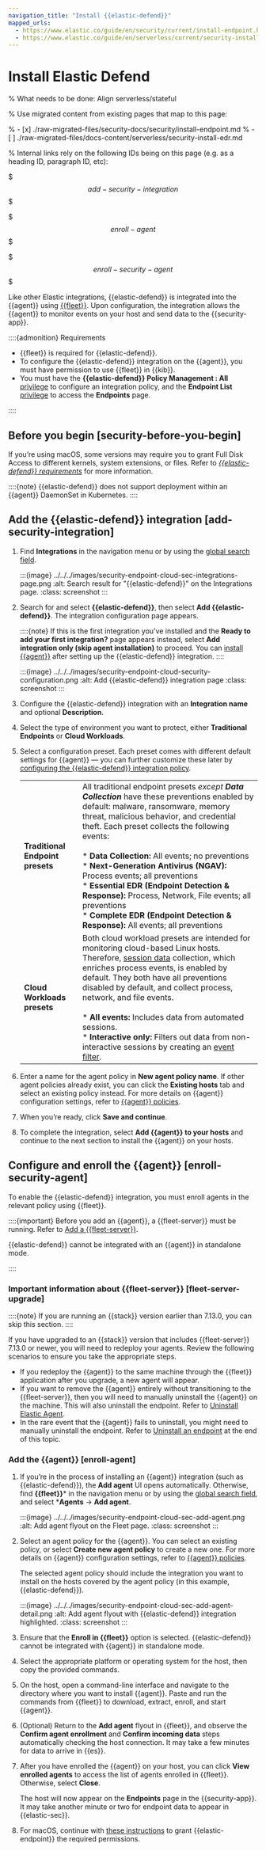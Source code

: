 ```yaml
---
navigation_title: "Install {{elastic-defend}}"
mapped_urls:
  - https://www.elastic.co/guide/en/security/current/install-endpoint.html
  - https://www.elastic.co/guide/en/serverless/current/security-install-edr.html
---
```


# Install Elastic Defend

% What needs to be done: Align serverless/stateful

% Use migrated content from existing pages that map to this page:

% - [x] ./raw-migrated-files/security-docs/security/install-endpoint.md
% - [ ] ./raw-migrated-files/docs-content/serverless/security-install-edr.md

% Internal links rely on the following IDs being on this page (e.g. as a heading ID, paragraph ID, etc):

$$$add-security-integration$$$

$$$enroll-agent$$$

$$$enroll-security-agent$$$

Like other Elastic integrations, {{elastic-defend}} is integrated into the {{agent}} using [{{fleet}}](asciidocalypse://docs/docs-content/docs/reference/ingestion-tools/fleet/index.md). Upon configuration, the integration allows the {{agent}} to monitor events on your host and send data to the {{security-app}}.

::::{admonition} Requirements
* {{fleet}} is required for {{elastic-defend}}.
* To configure the {{elastic-defend}} integration on the {{agent}}, you must have permission to use {{fleet}} in {{kib}}.
* You must have the **{{elastic-defend}} Policy Management : All** [privilege](/solutions/security/configure-elastic-defend/elastic-defend-feature-privileges.md) to configure an integration policy, and the **Endpoint List** [privilege](/solutions/security/configure-elastic-defend/elastic-defend-feature-privileges.md) to access the **Endpoints** page.

::::



## Before you begin [security-before-you-begin]

If you’re using macOS, some versions may require you to grant Full Disk Access to different kernels, system extensions, or files. Refer to [*{{elastic-defend}} requirements*](/solutions/security/configure-elastic-defend/elastic-defend-requirements.md) for more information.

::::{note}
{{elastic-defend}} does not support deployment within an {{agent}} DaemonSet in Kubernetes.
::::



## Add the {{elastic-defend}} integration [add-security-integration]

1. Find **Integrations** in the navigation menu or by using the [global search field](/explore-analyze/find-and-organize/find-apps-and-objects.md).

    :::{image} ../../../images/security-endpoint-cloud-sec-integrations-page.png
    :alt: Search result for "{{elastic-defend}}" on the Integrations page.
    :class: screenshot
    :::

2. Search for and select **{{elastic-defend}}**, then select **Add {{elastic-defend}}**. The integration configuration page appears.

    ::::{note}
    If this is the first integration you’ve installed and the **Ready to add your first integration?** page appears instead, select **Add integration only (skip agent installation)** to proceed. You can [install {{agent}}](/solutions/security/configure-elastic-defend/install-elastic-defend.md#enroll-agent) after setting up the {{elastic-defend}} integration.
    ::::


    :::{image} ../../../images/security-endpoint-cloud-security-configuration.png
    :alt: Add {{elastic-defend}} integration page
    :class: screenshot
    :::

3. Configure the {{elastic-defend}} integration with an **Integration name** and optional **Description**.
4. Select the type of environment you want to protect, either **Traditional Endpoints** or **Cloud Workloads**.
5. Select a configuration preset. Each preset comes with different default settings for {{agent}} — you can further customize these later by [configuring the {{elastic-defend}} integration policy](/solutions/security/configure-elastic-defend/configure-an-integration-policy-for-elastic-defend.md).

    |     |     |
    | --- | --- |
    | **Traditional Endpoint presets** | All traditional endpoint presets *except **Data Collection*** have these preventions enabled by default: malware, ransomware, memory threat, malicious behavior, and credential theft. Each preset collects the following events:<br><br>* **Data Collection:** All events; no preventions<br>* **Next-Generation Antivirus (NGAV):** Process events; all preventions<br>* **Essential EDR (Endpoint Detection & Response):** Process, Network, File events; all preventions<br>* **Complete EDR (Endpoint Detection & Response):** All events; all preventions<br> |
    | **Cloud Workloads presets** | Both cloud workload presets are intended for monitoring cloud-based Linux hosts. Therefore, [session data](/solutions/security/investigate/session-view.md) collection, which enriches process events, is enabled by default. They both have all preventions disabled by default, and collect process, network, and file events.<br><br>* **All events:** Includes data from automated sessions.<br>* **Interactive only:** Filters out data from non-interactive sessions by creating an [event filter](/solutions/security/manage-elastic-defend/event-filters.md).<br> |

6. Enter a name for the agent policy in **New agent policy name**. If other agent policies already exist, you can click the **Existing hosts** tab and select an existing policy instead. For more details on {{agent}} configuration settings, refer to [{{agent}} policies](asciidocalypse://docs/docs-content/docs/reference/ingestion-tools/fleet/agent-policy.md).
7. When you’re ready, click **Save and continue**.
8. To complete the integration, select **Add {{agent}} to your hosts** and continue to the next section to install the {{agent}} on your hosts.


## Configure and enroll the {{agent}} [enroll-security-agent]

To enable the {{elastic-defend}} integration, you must enroll agents in the relevant policy using {{fleet}}.

::::{important}
Before you add an {{agent}}, a {{fleet-server}} must be running. Refer to [Add a {{fleet-server}}](asciidocalypse://docs/docs-content/docs/reference/ingestion-tools/fleet/deployment-models.md).

{{elastic-defend}} cannot be integrated with an {{agent}} in standalone mode.

::::



### Important information about {{fleet-server}} [fleet-server-upgrade]

::::{note}
If you are running an {{stack}} version earlier than 7.13.0, you can skip this section.
::::


If you have upgraded to an {{stack}} version that includes {{fleet-server}} 7.13.0 or newer, you will need to redeploy your agents. Review the following scenarios to ensure you take the appropriate steps.

* If you redeploy the {{agent}} to the same machine through the {{fleet}} application after you upgrade, a new agent will appear.
* If you want to remove the {{agent}} entirely without transitioning to the {{fleet-server}}, then you will need to manually uninstall the {{agent}} on the machine. This will also uninstall the endpoint. Refer to [Uninstall Elastic Agent](asciidocalypse://docs/docs-content/docs/reference/ingestion-tools/fleet/uninstall-elastic-agent.md).
* In the rare event that the {{agent}} fails to uninstall, you might need to manually uninstall the endpoint. Refer to [Uninstall an endpoint](/solutions/security/configure-elastic-defend/uninstall-elastic-agent.md#uninstall-endpoint) at the end of this topic.


### Add the {{agent}} [enroll-agent]

1. If you’re in the process of installing an {{agent}} integration (such as {{elastic-defend}}), the **Add agent** UI opens automatically. Otherwise, find **{{fleet}}*** in the navigation menu or by using the [global search field](/explore-analyze/find-and-organize/find-apps-and-objects.md), and select ***Agents** → **Add agent**.

    :::{image} ../../../images/security-endpoint-cloud-sec-add-agent.png
    :alt: Add agent flyout on the Fleet page.
    :class: screenshot
    :::

2. Select an agent policy for the {{agent}}. You can select an existing policy, or select **Create new agent policy** to create a new one. For more details on {{agent}} configuration settings, refer to [{{agent}} policies](https://www.elastic.co/guide/en/fleet/current/agent-policy.html).

    The selected agent policy should include the integration you want to install on the hosts covered by the agent policy (in this example, {{elastic-defend}}).

    :::{image} ../../../images/security-endpoint-cloud-sec-add-agent-detail.png
    :alt: Add agent flyout with {{elastic-defend}} integration highlighted.
    :class: screenshot
    :::

3. Ensure that the **Enroll in {{fleet}}** option is selected. {{elastic-defend}} cannot be integrated with {{agent}} in standalone mode.
4. Select the appropriate platform or operating system for the host, then copy the provided commands.
5. On the host, open a command-line interface and navigate to the directory where you want to install {{agent}}. Paste and run the commands from {{fleet}} to download, extract, enroll, and start {{agent}}.
6. (Optional) Return to the **Add agent** flyout in {{fleet}}, and observe the **Confirm agent enrollment** and **Confirm incoming data** steps automatically checking the host connection. It may take a few minutes for data to arrive in {{es}}.
7. After you have enrolled the {{agent}} on your host, you can click **View enrolled agents** to access the list of agents enrolled in {{fleet}}. Otherwise, select **Close**.

    The host will now appear on the **Endpoints** page in the {{security-app}}. It may take another minute or two for endpoint data to appear in {{elastic-sec}}.

8. For macOS, continue with [these instructions](/solutions/security/configure-elastic-defend/enable-access-for-macos-monterey.md) to grant {{elastic-endpoint}} the required permissions.
